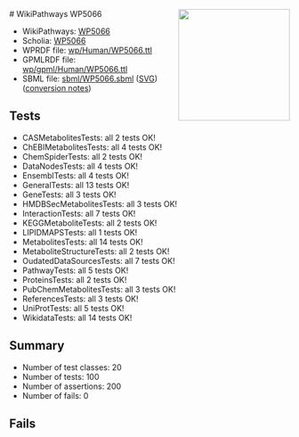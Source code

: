 <img style="float: right; width: 200px" src="../logo.png" />
# WikiPathways WP5066

* WikiPathways: [WP5066](https://identifiers.org/wikipathways:WP5066)
* Scholia: [WP5066](https://scholia.toolforge.org/wikipathways/WP5066)
* WPRDF file: [wp/Human/WP5066.ttl](../wp/Human/WP5066.ttl)
* GPMLRDF file: [wp/gpml/Human/WP5066.ttl](../wp/gpml/Human/WP5066.ttl)
* SBML file: [sbml/WP5066.sbml](../sbml/WP5066.sbml) ([SVG](../sbml/WP5066.svg)) ([conversion notes](../sbml/WP5066.txt))

## Tests
* CASMetabolitesTests: all 2 tests OK!
* ChEBIMetabolitesTests: all 4 tests OK!
* ChemSpiderTests: all 2 tests OK!
* DataNodesTests: all 4 tests OK!
* EnsemblTests: all 4 tests OK!
* GeneralTests: all 13 tests OK!
* GeneTests: all 3 tests OK!
* HMDBSecMetabolitesTests: all 3 tests OK!
* InteractionTests: all 7 tests OK!
* KEGGMetaboliteTests: all 2 tests OK!
* LIPIDMAPSTests: all 1 tests OK!
* MetabolitesTests: all 14 tests OK!
* MetaboliteStructureTests: all 2 tests OK!
* OudatedDataSourcesTests: all 7 tests OK!
* PathwayTests: all 5 tests OK!
* ProteinsTests: all 2 tests OK!
* PubChemMetabolitesTests: all 3 tests OK!
* ReferencesTests: all 3 tests OK!
* UniProtTests: all 5 tests OK!
* WikidataTests: all 14 tests OK!


## Summary

* Number of test classes: 20
* Number of tests: 100
* Number of assertions: 200
* Number of fails: 0

## Fails

